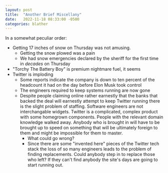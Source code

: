 ```yaml
---
layout: post
title:  "Another Brief Miscellany"
date:   2022-11-18 08:33:00 -0500
categories: blather
---
```

In a somewhat peculiar order: 

* Getting 17 inches of snow on Thursday was not amusing.
  * Getting the snow plowed was a pain
  * We had snow emergencies declared by the sheriff for the first time in *decades* on Thursday
* "Torchy The Battery Boy" is premium nightmare fuel, it seems
* Twitter is imploding
  * Some reports indicate the company is down to ten percent of the headcount it had on the day before Elon Musk took control
  * The engineers required to keep systems running are now gone
  * Despite people claiming online rather earnestly that the banks that backed the deal will earnestly attempt to keep Twitter running there is the slight problem of staffing.  Software engineers are not interchangable widgets.  Twitter is a complicated, complex product with some homegrown components.  People with the relevant domain knowledge walked away.  Anybody who is brought in will have to be brought up to speed on something that will be ultimately foreign to them and might be impossible for them to master.
    * What could go wrong?
    * Since there are some "invented here" pieces of the Twitter tech stack the loss of so many engineers leads to the problem of finding replacements.  Could anybody step in to replace those who left?  If they can't find anybody the site's days are going to start running out.

